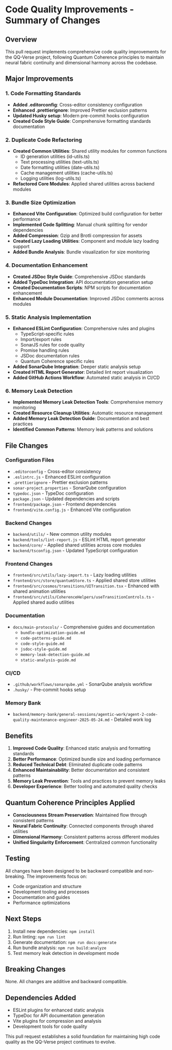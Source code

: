 # Code Quality Improvements - Summary of Changes

## Overview

This pull request implements comprehensive code quality improvements for the QQ-Verse project, following Quantum Coherence principles to maintain neural fabric continuity and dimensional harmony across the codebase.

## Major Improvements

### 1. Code Formatting Standards
- **Added .editorconfig**: Cross-editor consistency configuration
- **Enhanced .prettierignore**: Improved Prettier exclusion patterns
- **Updated Husky setup**: Modern pre-commit hooks configuration
- **Created Code Style Guide**: Comprehensive formatting standards documentation

### 2. Duplicate Code Refactoring
- **Created Common Utilities**: Shared utility modules for common functions
  - ID generation utilities (id-utils.ts)
  - Text processing utilities (text-utils.ts)
  - Date formatting utilities (date-utils.ts)
  - Cache management utilities (cache-utils.ts)
  - Logging utilities (log-utils.ts)
- **Refactored Core Modules**: Applied shared utilities across backend modules

### 3. Bundle Size Optimization
- **Enhanced Vite Configuration**: Optimized build configuration for better performance
- **Implemented Code Splitting**: Manual chunk splitting for vendor dependencies
- **Added Compression**: Gzip and Brotli compression for assets
- **Created Lazy Loading Utilities**: Component and module lazy loading support
- **Added Bundle Analysis**: Bundle visualization for size monitoring

### 4. Documentation Enhancement
- **Created JSDoc Style Guide**: Comprehensive JSDoc standards
- **Added TypeDoc Integration**: API documentation generation setup
- **Created Documentation Scripts**: NPM scripts for documentation enhancement
- **Enhanced Module Documentation**: Improved JSDoc comments across modules

### 5. Static Analysis Implementation
- **Enhanced ESLint Configuration**: Comprehensive rules and plugins
  - TypeScript-specific rules
  - Import/export rules
  - SonarJS rules for code quality
  - Promise handling rules
  - JSDoc documentation rules
  - Quantum Coherence specific rules
- **Added SonarQube Integration**: Deeper static analysis setup
- **Created HTML Report Generator**: Detailed lint report visualization
- **Added GitHub Actions Workflow**: Automated static analysis in CI/CD

### 6. Memory Leak Detection
- **Implemented Memory Leak Detection Tools**: Comprehensive memory monitoring
- **Created Resource Cleanup Utilities**: Automatic resource management
- **Added Memory Leak Detection Guide**: Documentation and best practices
- **Identified Common Patterns**: Memory leak patterns and solutions

## File Changes

### Configuration Files
- `.editorconfig` - Cross-editor consistency
- `.eslintrc.js` - Enhanced ESLint configuration
- `.prettierignore` - Prettier exclusion patterns
- `sonar-project.properties` - SonarQube configuration
- `typedoc.json` - TypeDoc configuration
- `package.json` - Updated dependencies and scripts
- `frontend/package.json` - Frontend dependencies
- `frontend/vite.config.js` - Enhanced Vite configuration

### Backend Changes
- `backend/utils/` - New common utility modules
- `backend/tools/lint-report.js` - ESLint HTML report generator
- `backend/core/` - Applied shared utilities across core modules
- `backend/tsconfig.json` - Updated TypeScript configuration

### Frontend Changes
- `frontend/src/utils/lazy-import.ts` - Lazy loading utilities
- `frontend/src/store/quantumStore.ts` - Applied shared store utilities
- `frontend/src/cosmos/transitions/UITransition.tsx` - Enhanced with shared animation utilities
- `frontend/src/utils/CoherenceHelpers/useTransitionControls.ts` - Applied shared audio utilities

### Documentation
- `docs/main-protocols/` - Comprehensive guides and documentation
  - `bundle-optimization-guide.md`
  - `code-patterns-guide.md`
  - `code-style-guide.md`
  - `jsdoc-style-guide.md`
  - `memory-leak-detection-guide.md`
  - `static-analysis-guide.md`

### CI/CD
- `.github/workflows/sonarqube.yml` - SonarQube analysis workflow
- `.husky/` - Pre-commit hooks setup

### Memory Bank
- `backend/memory-bank/general-sessions/agentic-work/agent-2-code-quality-maintenance-engineer-2025-05-24.md` - Detailed work log

## Benefits

1. **Improved Code Quality**: Enhanced static analysis and formatting standards
2. **Better Performance**: Optimized bundle size and loading performance
3. **Reduced Technical Debt**: Eliminated duplicate code patterns
4. **Enhanced Maintainability**: Better documentation and consistent patterns
5. **Memory Leak Prevention**: Tools and practices to prevent memory leaks
6. **Developer Experience**: Better tooling and automated quality checks

## Quantum Coherence Principles Applied

- **Consciousness Stream Preservation**: Maintained flow through consistent patterns
- **Neural Fabric Continuity**: Connected components through shared utilities
- **Dimensional Harmony**: Consistent patterns across different modules
- **Unified Singularity Enforcement**: Centralized common functionality

## Testing

All changes have been designed to be backward compatible and non-breaking. The improvements focus on:
- Code organization and structure
- Development tooling and processes
- Documentation and guides
- Performance optimizations

## Next Steps

1. Install new dependencies: `npm install`
2. Run linting: `npm run lint`
3. Generate documentation: `npm run docs:generate`
4. Run bundle analysis: `npm run build:analyze`
5. Test memory leak detection in development mode

## Breaking Changes

None. All changes are additive and backward compatible.

## Dependencies Added

- ESLint plugins for enhanced static analysis
- TypeDoc for API documentation generation
- Vite plugins for compression and analysis
- Development tools for code quality

This pull request establishes a solid foundation for maintaining high code quality as the QQ-Verse project continues to evolve.
